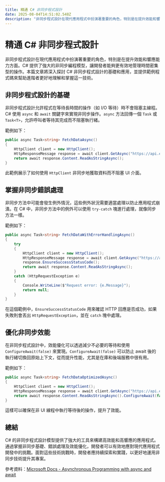 ```yaml
---
title: 精通 C# 非同步程式設計
date: 2025-08-04T14:51:02.548Z
description: "非同步程式設計在現代應用程式中扮演著重要的角色，特別是在提升效能和響應能力方面。C# 提供了強大的非同步編程模型，讓開發者能夠更有效地管理時間密集型的操作。本篇文章將深入探討 C# 非同步程式設計的基礎和應用，並提供範例程式碼來幫助進階者更好地理解和掌握這一技術。"
---
```


# 精通 C# 非同步程式設計

非同步程式設計在現代應用程式中扮演著重要的角色，特別是在提升效能和響應能力方面。C# 提供了強大的非同步編程模型，讓開發者能夠更有效地管理時間密集型的操作。本篇文章將深入探討 C# 非同步程式設計的基礎和應用，並提供範例程式碼來幫助進階者更好地理解和掌握這一技術。

## 非同步程式設計的基礎

非同步程式設計允許程式在等待長時間的操作（如 I/O 等待）時不會阻塞主線程。C# 使用 `async` 和 `await` 關鍵字來實現非同步操作。`async` 方法回傳一個 `Task` 或 `Task<T>`，允許呼叫者等待其完成而不阻塞執行緒。

範例如下：

```csharp
public async Task<string> FetchDataAsync()
{
    HttpClient client = new HttpClient();
    HttpResponseMessage response = await client.GetAsync("https://api.example.com/data");
    return await response.Content.ReadAsStringAsync();
}
```

此範例展示了如何使用 `HttpClient` 非同步地獲取資料而不阻塞 UI 介面。

## 掌握非同步錯誤處理

非同步方法中可能會發生例外情況，這些例外狀況需要適當處理以防止應用程式崩潰。在 C# 中，非同步方法中的例外可以使用 `try-catch` 塊進行處理，就像同步方法一樣。

範例如下：

```csharp
public async Task<string> FetchDataWithErrorHandlingAsync()
{
    try
    {
        HttpClient client = new HttpClient();
        HttpResponseMessage response = await client.GetAsync("https://api.example.com/data");
        response.EnsureSuccessStatusCode();
        return await response.Content.ReadAsStringAsync();
    }
    catch (HttpRequestException e)
    {
        Console.WriteLine($"Request error: {e.Message}");
        return null;
    }
}
```

在這個範例中，`EnsureSuccessStatusCode` 用來確認 HTTP 回應是否成功，如果失敗則會丟出 `HttpRequestException`，並在 `catch` 塊中處理。

## 優化非同步效能

在非同步程式設計中，效能優化可以透過減少不必要的等待和使用 `ConfigureAwait(false)` 來實現。`ConfigureAwait(false)` 可以防止 await 後的執行緒切換回原始上下文，從而提升性能，尤其是在庫和後端服務中很有用。

範例如下：

```csharp
public async Task<string> FetchDataOptimizedAsync()
{
    HttpClient client = new HttpClient();
    HttpResponseMessage response = await client.GetAsync("https://api.example.com/data").ConfigureAwait(false);
    return await response.Content.ReadAsStringAsync().ConfigureAwait(false);
}
```

這樣可以確保在非 UI 線程中執行等待後的操作，提升了效能。

## 總結

C# 的非同步程式設計模型提供了強大的工具來構建高效能和高響應的應用程式。通過掌握非同步基礎、錯誤處理及效能優化，開發者可以有效地應對現代應用程式開發中的挑戰。面對這些技術挑戰時，開發者應持續探索和實踐，以更好地運用非同步技術提升其專案。

參考資料：[Microsoft Docs - Asynchronous Programming with async and await](https://docs.microsoft.com/en-us/dotnet/csharp/programming-guide/concepts/async/)